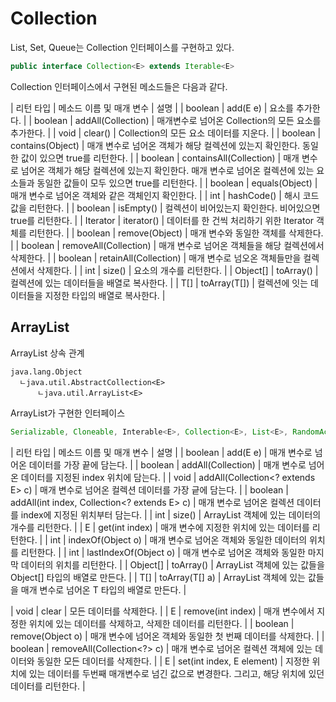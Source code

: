 # Collection

List, Set, Queue는 Collection 인터페이스를 구현하고 있다.

```java
public interface Collection<E> extends Iterable<E>
```

Collection 인터페이스에서 구현된 메소드들은 다음과 같다.

| 리턴 타입 | 메소드 이름 및 매개 변수  | 설명 |
| boolean  | add(E e)                | 요소를 추가한다. |
| boolean  | addAll(Collection)      | 매개변수로 넘어온 Collection의 모든 요소를 추가한다. |
| void     | clear()                 | Collection의 모든 요소 데이터를 지운다. |
| boolean  | contains(Object)        | 매개 변수로 넘어온 객체가 해당 컬렉션에 있는지 확인한다. 동일한 값이 있으면 true를 리턴한다. |
| boolean  | containsAll(Collection) | 매개 변수로 넘어온 객체가 해당 컬렉션에 있는지 확인한다. 매개 변수로 넘어온 컬렉션에 있는 요소들과 동일한 값들이 모두 있으면 true를 리턴한다. |
| boolean  | equals(Object)          | 매개 변수로 넘어온 객체와 같은 객체인지 확인한다. |
| int      | hashCode()              | 해시 코드값을 리턴한다. |
| boolean  | isEmpty()               | 컬렉션이 비어있는지 확인한다. 비어있으면 true를 리턴한다. |
| Iterator | iterator()              | 데이터를 한 건씩 처리하기 위한 Iterator 객체를 리턴한다. |
| boolean  | remove(Object)          | 매개 변수와 동일한 객체를 삭제한다. |
| boolean  | removeAll(Collection)   | 매개 변수로 넘어온 객체들을 해당 컬렉션에서 삭제한다. |
| boolean  | retainAll(Collection)   | 매개 변수로 넘오온 객체들만을 컬렉션에서 삭제한다. |
| int      | size()                  | 요소의 개수를 리턴한다. |
| Object[] | toArray()               | 컬렉션에 있는 데이터들을 배열로 복사한다. |
| <T> T[]  | toArray(T[])            | 컬렉션에 잇는 데이터들을 지정한 타입의 배열로 복사한다. |

## ArrayList

ArrayList 상속 관계

```
java.lang.Object
  ㄴjava.util.AbstractCollection<E>
      ㄴjava.util.ArrayList<E>
```

ArrayList가 구현한 인터페이스

```java
Serializable, Cloneable, Interable<E>, Collection<E>, List<E>, RandomAccess
```

| 리턴 타입 | 메소드 이름 및 매개 변수                       | 설명 |
| boolean  | add(E e)                                     | 매개 변수로 넘어온 데이터를 가장 끝에 담는다. |
| boolean  | addAll(Collection)                           | 매개 변수로 넘어온 데이터를 지정된 index 위치에 담는다. |
| void     | addAll(Collection<? extends E> c)            | 매개 변수로 넘어온 컬렉션 데이터를 가장 긑에 담는다. |
| boolean  | addAll(int index, Collection<? extends E> c) | 매개 변수로 넘어온 컬렉션 데이터를 index에 지정된 위치부터 담는다. |
| int  | size()                | ArrayList 객체에 있는 데이터의 개수를 리턴한다. |
| E    | get(int index)        | 매개 변수에 지정한 위치에 있는 데이터를 리턴한다. |
| int  | indexOf(Object o)     | 매개 변수로 넘어온 객체와 동일한 데이터의 위치를 리턴한다. |
| int  | lastIndexOf(Object o) | 매개 변수로 넘어온 객체와 동일한 마지막 데이터의 위치를 리턴한다. |
| Object[]  | toArray()     | ArrayList 객체에 있는 값들을 Object[] 타입의 배열로 만든다. |
| <T> T[]  | toArray(T[] a) | ArrayList 객체에 있는 값들을 매개 변수로 넘어온 T 타입의 배열로 만든다. |

| void | clear                          | 모든 데이터를 삭제한다. |
| E    | remove(int index)              | 매개 변수에서 지정한 위치에 있는 데이터를 삭제하고, 삭제한 데이터를 리턴한다. |
| boolean  | remove(Object o)           | 매개 변수에 넘어온 객체와 동일한 첫 번째 데이터를 삭제한다. |
| boolean  | removeAll(Collection<?> c) | 매개 변수로 넘어온 컬렉션 객체에 있는 데이터와 동일한 모든 데이터를 삭제한다. |
| E  | set(int index, E element) | 지정한 위치에 있는 데이터를 두번째 매개변수로 넘긴 값으로 변경한다. 그리고, 해당 위치에 있던 데이터를 리턴한다. |

